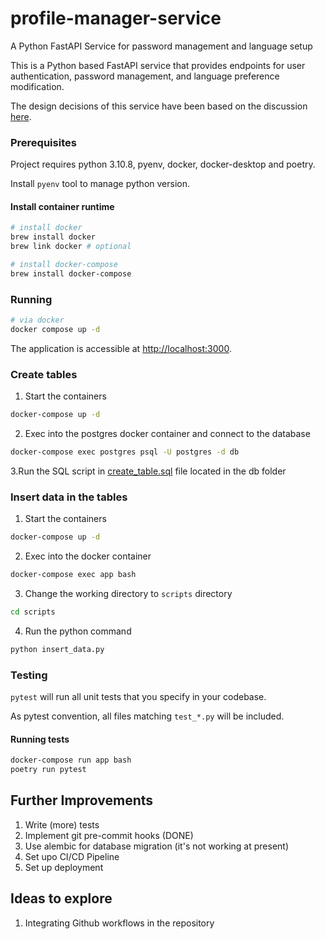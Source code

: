 # profile-manager-service
A Python FastAPI Service for password management and language setup

This is a Python based FastAPI service that provides endpoints for user authentication, password management, and language preference modification.

The design decisions of this service have been based on the discussion [here](https://docs.google.com/document/d/1mLHOf_or-cnb1KWkICB5Zk0anKslmjtEpBzc5OEESeY/edit).

### Prerequisites

Project requires python 3.10.8, pyenv, docker, docker-desktop and poetry.

Install `pyenv` tool to manage python version.

#### Install container runtime

```bash
# install docker
brew install docker
brew link docker # optional

# install docker-compose
brew install docker-compose

```

### Running

```bash
# via docker
docker compose up -d
```

The application is accessible at <http://localhost:3000>.

### Create tables

1. Start the containers
```bash
docker-compose up -d
```
2. Exec into the postgres docker container and connect to the database
```bash
docker-compose exec postgres psql -U postgres -d db
```

3.Run the SQL script in [create_table.sql](scripts/create_table.sql) file located in the db folder

### Insert data in the tables

1. Start the containers
```bash
docker-compose up -d
```
2. Exec into the docker container
```bash
docker-compose exec app bash
```
3. Change the working directory to `scripts` directory
```bash
cd scripts
```
4. Run the python command 
```bash
python insert_data.py
```

### Testing

`pytest` will run all unit tests that you specify in your codebase.

As pytest convention, all files matching `test_*.py` will be included.

#### Running tests
```bash
docker-compose run app bash
poetry run pytest
```


## Further Improvements
1. Write (more) tests
2. Implement git pre-commit hooks (DONE)
3. Use alembic for database migration (it's not working at present)
4. Set upo CI/CD Pipeline
5. Set up deployment

## Ideas to explore
1. Integrating Github workflows in the repository